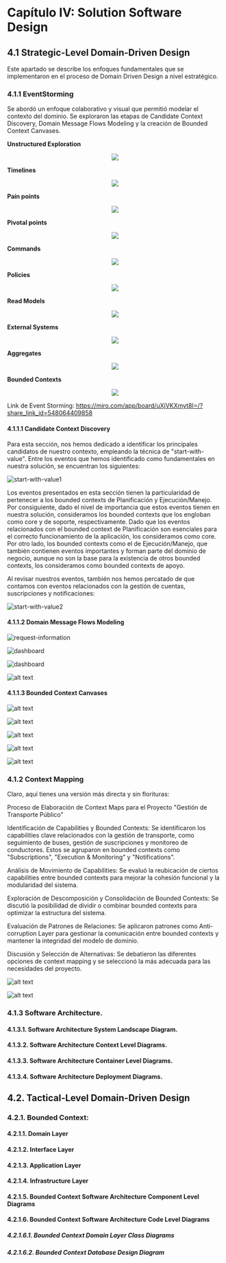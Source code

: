 # Capítulo IV: Solution Software Design

## 4.1 Strategic-Level Domain-Driven Design

Este apartado se describe los enfoques fundamentales que se implementaron en el proceso de Domain Driven Design a nivel estratégico.

### 4.1.1 EventStorming

Se abordó un enfoque colaborativo y visual que permitió modelar el contexto del dominio. Se exploraron las etapas de Candidate Context Discovery, Domain Message Flows Modeling y la creación de Bounded Context Canvases.

**Unstructured Exploration**

<div align="center">
    <img src="../Resources/event-storming/unstructured_exploration.jpg">
</div>

**Timelines**

<div align="center">
    <img src="../Resources/event-storming/timeline.jpg">
</div>

**Pain points**

<div align="center">
    <img src="../Resources/event-storming/pain_points.jpg">
</div>

**Pivotal points**

<div align="center">
    <img src="../Resources/event-storming/pivotal_points.jpg">
</div>

**Commands**

<div align="center">
    <img src="../Resources/event-storming/Commands.jpg">
</div>

**Policies**

<div align="center">
    <img src="../Resources/event-storming/Policies.jpg">
</div>

**Read Models**

<div align="center">
    <img src="../Resources/event-storming/Read_models.jpg">
</div>

**External Systems**

<div align="center">
    <img src="../Resources/event-storming/External_systems.jpg">
</div>

**Aggregates**

<div align="center">
    <img src="../Resources/event-storming/Aggregates.jpg">
</div>

**Bounded Contexts**

<div align="center">
    <img src="../Resources/event-storming/Bounded Contexts.jpg">
</div>

Link de Event Storming: https://miro.com/app/board/uXjVKXmyt8I=/?share_link_id=548064409858

#### 4.1.1.1 Candidate Context Discovery

Para esta sección, nos hemos dedicado a identificar los principales candidatos de nuestro contexto, empleando la técnica de "start-with-value". Entre los eventos que hemos identificado como fundamentales en nuestra solución, se encuentran los siguientes:

![start-with-value1](../Resources/event-storming/candidate-context-discovery/start-with-value1.png)

Los eventos presentados en esta sección tienen la particularidad de pertenecer a los bounded contexts de Planificación y Ejecución/Manejo. Por consiguiente, dado el nivel de importancia que estos eventos tienen en nuestra solución, consideramos los bounded contexts que los engloban como core y de soporte, respectivamente. Dado que los eventos relacionados con el bounded context de Planificación son esenciales para el correcto funcionamiento de la aplicación, los consideramos como core. Por otro lado, los bounded contexts como el de Ejecución/Manejo, que también contienen eventos importantes y forman parte del dominio de negocio, aunque no son la base para la existencia de otros bounded contexts, los consideramos como bounded contexts de apoyo.

Al revisar nuestros eventos, también nos hemos percatado de que contamos con eventos relacionados con la gestión de cuentas, suscripciones y notificaciones:

![start-with-value2](../Resources/event-storming/candidate-context-discovery/start-with-value2.png)

#### 4.1.1.2 Domain Message Flows Modeling

![request-information](../Resources/event-storming/domain-message-flows-modeling/request-information.png)

![dashboard](../Resources/event-storming/domain-message-flows-modeling/dashboard.png)

![dashboard](../Resources/event-storming/domain-message-flows-modeling/change_to_premium.png)

![alt text](../Resources/event-storming/domain-message-flows-modeling/start_itinerary.png)

#### 4.1.1.3 Bounded Context Canvases

![alt text](../Resources/event-storming/bounded-context-canvases/image1.png)

![alt text](../Resources/event-storming/bounded-context-canvases/image2.png)

![alt text](../Resources/event-storming/bounded-context-canvases/image3.png)

![alt text](../Resources/event-storming/bounded-context-canvases/image4.png)

![alt text](../Resources/event-storming/bounded-context-canvases/image5.png)

### 4.1.2 Context Mapping

Claro, aquí tienes una versión más directa y sin florituras:

Proceso de Elaboración de Context Maps para el Proyecto "Gestión de Transporte Público"

Identificación de Capabilities y Bounded Contexts: Se identificaron los capabilities clave relacionados con la gestión de transporte, como seguimiento de buses, gestión de suscripciones y monitoreo de conductores. Estos se agruparon en bounded contexts como "Subscriptions", "Execution & Monitoring" y "Notifications".

Análisis de Movimiento de Capabilities: Se evaluó la reubicación de ciertos capabilities entre bounded contexts para mejorar la cohesión funcional y la modularidad del sistema.

Exploración de Descomposición y Consolidación de Bounded Contexts: Se discutió la posibilidad de dividir o combinar bounded contexts para optimizar la estructura del sistema.

Evaluación de Patrones de Relaciones: Se aplicaron patrones como Anti-corruption Layer para gestionar la comunicación entre bounded contexts y mantener la integridad del modelo de dominio.

Discusión y Selección de Alternativas: Se debatieron las diferentes opciones de context mapping y se seleccionó la más adecuada para las necesidades del proyecto.

![alt text](../Resources/context-mapping/image1.png)

![alt text](../Resources/context-mapping/image2.png)

### 4.1.3 Software Architecture.

#### 4.1.3.1. Software Architecture System Landscape Diagram.

#### 4.1.3.2. Software Architecture Context Level Diagrams.

#### 4.1.3.3. Software Architecture Container Level Diagrams.

#### 4.1.3.4. Software Architecture Deployment Diagrams.

## 4.2. Tactical-Level Domain-Driven Design

### 4.2.1. Bounded Context: <Bounded Context Name>

#### 4.2.1.1. Domain Layer

#### 4.2.1.2. Interface Layer

#### 4.2.1.3. Application Layer

#### 4.2.1.4. Infrastructure Layer

#### 4.2.1.5. Bounded Context Software Architecture Component Level Diagrams

#### 4.2.1.6. Bounded Context Software Architecture Code Level Diagrams

##### 4.2.1.6.1. Bounded Context Domain Layer Class Diagrams

##### 4.2.1.6.2. Bounded Context Database Design Diagram

<!-- ### 4.2.1. Bounded Context: <Bounded Context Name>

#### 4.2.1.1. Domain Layer

#### 4.2.1.2. Interface Layer

#### 4.2.1.3. Application Layer

#### 4.2.1.4. Infrastructure Layer

#### 4.2.1.6. Bounded Context Software Architecture Component Level Diagrams

#### 4.2.1.7. Bounded Context Software Architecture Code Level Diagrams

##### 4.2.1.7.1. Bounded Context Domain Layer Class Diagrams

##### 4.2.1.7.2. Bounded Context Database Design Diagram-->
